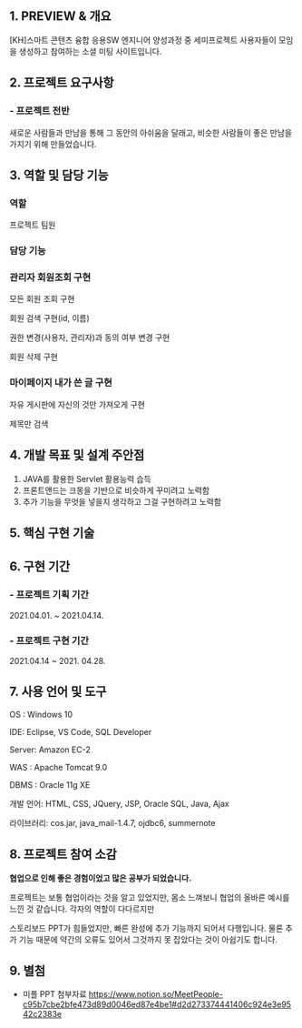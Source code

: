 ## **1. PREVIEW & 개요**

[KH]스마트 콘텐츠 융합 응용SW 엔지니어 양성과정 중 세미프로젝트 사용자들이 모임을 생성하고 참여하는 소셜 미팅 사이트입니다.

## 2. 프로젝트 요구사항

### - 프로젝트 전반

새로운 사람들과 만남을 통해 그 동안의 아쉬움을 달래고, 비슷한 사람들이 좋은 만남을 가지기 위해 만들었습니다.

## 3. 역할 및 담당 기능

### 역할

프로젝트 팀원 

### 담당 기능

### 관리자 회원조회 구현

모든 회원 조회 구현

회원 검색 구현(id, 이름)

권한 변경(사용자, 관리자)과 동의 여부 변경 구현

회원 삭제 구현

### 마이페이지 내가 쓴 글 구현

자유 게시판에 자신의 것만 가져오게 구현

제목만 검색

## 4. 개발 목표 및 설계 주안점

1. JAVA를 활용한 Servlet 활용능력 습득
2. 프론트앤드는 크몽을 기반으로 비슷하게 꾸미려고 노력함
3. 추가 기능을 무엇을 넣을지 생각하고 그걸 구현하려고 노력함

## 5. 핵심 구현 기술

## 6. 구현 기간

### - 프로젝트 기획 기간

2021.04.01. ~ 2021.04.14.

### - 프로젝트 구현 기간

2021.04.14 ~ 2021. 04.28.

## 7. 사용 언어 및 도구

OS : Windows 10

IDE: Eclipse, VS Code, SQL Developer

Server: Amazon EC-2

WAS : Apache Tomcat 9.0

DBMS : Oracle 11g XE

개발 언어: HTML, CSS, JQuery, JSP, Oracle SQL, Java, Ajax

라이브러리: cos.jar, java_mail-1.4.7, ojdbc6, summernote

## 8. 프로젝트 참여 소감

**협업으로 인해 좋은 경험이었고 많은 공부가 되었습니다.**

프로젝트는 보통 협업이라는 것을 알고 있었지만, 몸소 느껴보니 협업의 올바른 예시를 느낀 것 같습니다. 각자의 역할이 다다르지만 

스토리보드 PPT가 힘들었지만, 빠른 완성에 추가 기능까지 되어서 다행입니다. 물론 추가 기능 때문에 약간의 오류도 있어서 그것까지 못 잡았다는 것이 아쉽기도 합니다.

## 9. 별첨

- 미플 PPT 첨부자료
https://www.notion.so/MeetPeople-c95b7cbe2bfe473d89d0046ed87e4be1#d2d273374441406c924e3e9542c2383e
